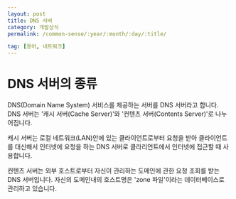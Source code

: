 ```yaml
---
layout: post
title: DNS 서버
category: 개발상식
permalink: /common-sense/:year/:month/:day/:title/

tag: [용어, 네트워크]
---
```

# DNS 서버의 종류

DNS(Domain Name System) 서비스를 제공하는 서버를 DNS 서버라고 합니다. DNS 서버는 '캐시 서버(Cache Server)'와 '컨텐츠 서버(Contents Server)'로 나누어집니다.

캐시 서버는 로컬 네트워크(LAN)안에 있는 클라이언트로부터 요청을 받아 클라이언트를 대신해서 인터넷에 요청을 하는 DNS 서버로 클라리언트에서 인터넷에 접근할 때 사용합니다.

컨텐츠 서버는 외부 호스트로부터 자신이 관리하는 도메인에 관한 요청 조회를 받는 DNS 서버입니다. 자신의 도메인내의 호스트명은 'zone 파일'이라는 데이터베이스로 관리하고 있습니다.